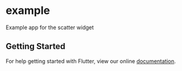 # example

Example app for the scatter widget

## Getting Started

For help getting started with Flutter, view our online
[documentation](https://flutter.io/).
